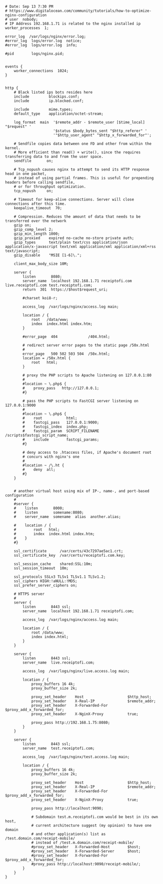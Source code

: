     # Date: Sep 13 7:30 PM
    # https://www.digitalocean.com/community/tutorials/how-to-optimize-nginx-configuration
    # user  nobody;
    # IP Address 192.168.1.71 is related to the nginx installed ip
    worker_processes  1;

    error_log  /var/logs/nginx/error.log;
    #error_log  logs/error.log  notice;
    #error_log  logs/error.log  info;

    #pid        logs/nginx.pid;


    events {
        worker_connections  1024;
    }


    http {
        # Black listed ips bots resides here
        include         blockips.conf;
        include         ip.blocked.conf;

        include         mime.types;
        default_type    application/octet-stream;

        log_format  main  '$remote_addr - $remote_user [$time_local] "$request" '
                          '$status $body_bytes_sent "$http_referer" '
                          '"$http_user_agent" "$http_x_forwarded_for"';

        # Sendfile copies data between one FD and other from within the kernel.
        # More efficient than read() + write(), since the requires transferring data to and from the user space.
        sendfile       on;

        # Tcp_nopush causes nginx to attempt to send its HTTP response head in one packet,
        # instead of using partial frames. This is useful for prepending headers before calling sendfile,
        # or for throughput optimization.
        tcp_nopush     on;

        # Timeout for keep-alive connections. Server will close connections after this time.
        keepalive_timeout  70;

        # Compression. Reduces the amount of data that needs to be transferred over the network
        gzip on;
        gzip_comp_level 2;
        gzip_min_length 1000;
        gzip_proxied    expired no-cache no-store private auth;
        gzip_types      text/plain text/css application/json application/x-javascript text/xml application/xml application/xml+rss text/javascript;
        gzip_disable    "MSIE [1-6]\.";

        client_max_body_size 10M;

        server {
            listen       8080;
            server_name  localhost 192.168.1.71 receiptofi.com live.receiptofi.com test.receiptofi.com;
            return  301  https://$host$request_uri;

            #charset koi8-r;

            access_log  /var/logs/nginx/access.log main;

            location / {
                root   /data/www;
                index  index.html index.htm;
            }

            #error_page  404              /404.html;

            # redirect server error pages to the static page /50x.html
            #
            error_page   500 502 503 504  /50x.html;
            location = /50x.html {
                root   html;
            }

            # proxy the PHP scripts to Apache listening on 127.0.0.1:80
            #
            #location ~ \.php$ {
            #    proxy_pass   http://127.0.0.1;
            #}

            # pass the PHP scripts to FastCGI server listening on 127.0.0.1:9000
            #
            #location ~ \.php$ {
            #    root           html;
            #    fastcgi_pass   127.0.0.1:9000;
            #    fastcgi_index  index.php;
            #    fastcgi_param  SCRIPT_FILENAME  /scripts$fastcgi_script_name;
            #    include        fastcgi_params;
            #}

            # deny access to .htaccess files, if Apache's document root
            # concurs with nginx's one
            #
            #location ~ /\.ht {
            #    deny  all;
            #}
        }


        # another virtual host using mix of IP-, name-, and port-based configuration
        #
        #server {
        #    listen       8000;
        #    listen       somename:8080;
        #    server_name  somename  alias  another.alias;

        #    location / {
        #        root   html;
        #        index  index.html index.htm;
        #    }
        #}

        ssl_certificate      /var/certs/43c7297ae5ac1.crt;
        ssl_certificate_key  /var/certs/receiptofi.com.key;

        ssl_session_cache    shared:SSL:10m;
        ssl_session_timeout  10m;

        ssl_protocols SSLv3 TLSv1 TLSv1.1 TLSv1.2;
        ssl_ciphers HIGH:!aNULL:!MD5;
        ssl_prefer_server_ciphers on;

        # HTTPS server
        #
        server {
            listen       8443 ssl;
            server_name  localhost 192.168.1.71 receiptofi.com;

            access_log  /var/logs/nginx/access.log main;

            location / {
                root /data/www;
                index index.html;
            }
        }

        server {
            listen       8443 ssl;
            server_name  live.receiptofi.com;

            access_log  /var/logs/nginx/live.access.log main;

            location / {
                proxy_buffers 16 4k;
                proxy_buffer_size 2k;

                proxy_set_header    Host                    $http_host;
                proxy_set_header    X-Real-IP               $remote_addr;
                proxy_set_header    X-Forwarded-For         $proxy_add_x_forwarded_for;
                proxy_set_header    X-NginX-Proxy           true;

                proxy_pass http://192.168.1.75:8080;
            }
        }

        server {
            listen       8443 ssl;
            server_name  test.receiptofi.com;

            access_log  /var/logs/nginx/test.access.log main;

            location / {
                proxy_buffers 16 4k;
                proxy_buffer_size 2k;

                proxy_set_header    Host                    $http_host;
                proxy_set_header    X-Real-IP               $remote_addr;
                proxy_set_header    X-Forwarded-For         $proxy_add_x_forwarded_for;
                proxy_set_header    X-NginX-Proxy           true;

                proxy_pass http://localhost:9090;

                # Subdomain test.m.receiptofi.com would be best in its own host,
                # current architecture suggest (my opinion) to have one domain
                # and other application(s) list as /test.domain.com/receipt-mobile/
                # instead of /test.m.domain.com/receipt-mobile/
                #proxy_set_header   X-Forwarded-Host        $host;
                #proxy_set_header   X-Forwarded-Server      $host;
                #proxy_set_header   X-Forwarded-For         $proxy_add_x_forwarded_for;
                #proxy_pass http://localhost:9090/receipt-mobile/;
            }
        }
    }
